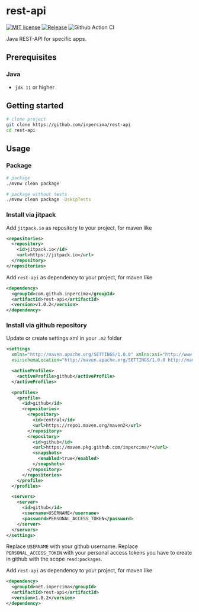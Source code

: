# rest-api

[![MIT license](https://img.shields.io/badge/license-MIT-blue.svg)](./LICENSE.md)
[![Release](https://jitpack.io/v/inpercima/rest-api.svg)](https://jitpack.io/#inpercima/rest-api)
![Github Action CI](https://github.com/inpercima/rest-api/workflows/CI/badge.svg)

Java REST-API for specific apps.

## Prerequisites

### Java

* `jdk 11` or higher

## Getting started

```bash
# clone project
git clone https://github.com/inpercima/rest-api
cd rest-api
```

## Usage

### Package

```bash
# package
./mvnw clean package

# package without tests
./mvnw clean package -DskipTests
```

### Install via jitpack

Add `jitpack.io` as repository to your project, for maven like

```xml
<repositories>
  <repository>
    <id>jitpack.io</id>
    <url>https://jitpack.io</url>
  </repository>
</repositories>
```

Add `rest-api` as dependency to your project, for maven like

```xml
<dependency>
  <groupId>com.github.inpercima</groupId>
  <artifactId>rest-api</artifactId>
  <version>v1.0.2</version>
</dependency>
```

### Install via github repository

Update or create settings.xml in your `.m2` folder

```xml
<settings
  xmlns="http://maven.apache.org/SETTINGS/1.0.0" xmlns:xsi="http://www.w3.org/2001/XMLSchema-instance"
  xsi:schemaLocation="http://maven.apache.org/SETTINGS/1.0.0 http://maven.apache.org/xsd/settings-1.0.0.xsd">

  <activeProfiles>
    <activeProfile>github</activeProfile>
  </activeProfiles>

  <profiles>
    <profile>
      <id>github</id>
      <repositories>
        <repository>
          <id>central</id>
          <url>https://repo1.maven.org/maven2</url>
        </repository>
        <repository>
          <id>github</id>
          <url>https://maven.pkg.github.com/inpercima/*</url>
          <snapshots>
            <enabled>true</enabled>
          </snapshots>
        </repository>
      </repositories>
    </profile>
  </profiles>

  <servers>
    <server>
      <id>github</id>
      <username>USERNAME</username>
      <password>PERSONAL_ACCESS_TOKEN</password>
    </server>
  </servers>
</settings>
```

Replace `USERNAME` with your github username.
Replace `PERSONAL_ACCESS_TOKEN` with your personal access tokens you have to create in github with the scope `read:packages`.

Add `rest-api` as dependency to your project, for maven like

```xml
<dependency>
  <groupId>net.inpercima</groupId>
  <artifactId>rest-api</artifactId>
  <version>1.0.2</version>
</dependency>
```
